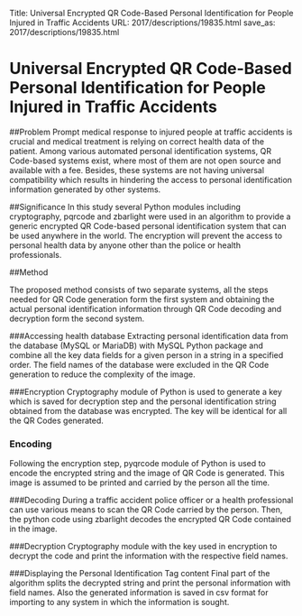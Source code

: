 Title: Universal Encrypted QR Code-Based Personal Identification for People Injured in Traffic Accidents
URL: 2017/descriptions/19835.html
save_as: 2017/descriptions/19835.html

# Universal Encrypted QR Code-Based Personal Identification for People Injured in Traffic Accidents

##Problem
Prompt medical response to injured people at traffic accidents is crucial and medical treatment is relying on correct health data of the patient. Among various automated personal identification systems, QR Code-based systems exist, where most of them are not open source and available with a fee.  Besides, these systems are not having universal compatibility which results in hindering the access to personal identification information generated by other systems.  

##Significance
In this study several Python modules including cryptography, pqrcode and  zbarlight were used in an algorithm to provide a generic encrypted QR Code-based personal identification system that can be used anywhere in the world.  The encryption will prevent the access to personal health data by anyone other than the police or health professionals.  

##Method

The proposed method consists of two separate systems, all the steps needed for QR Code generation form the first system and  obtaining the actual personal identification information through QR Code decoding and decryption form the second system.

###Accessing health database
Extracting personal identification data from the database (MySQL or MariaDB) with MySQL Python package and combine all the key data fields for a given person in a string in a specified order.  The field names of the database were excluded in the QR Code generation to reduce the complexity of the image.

###Encryption
Cryptography module of Python is used to generate a key which is saved for decryption step and the personal identification string obtained from the database was encrypted.  The key will be identical for all the QR Codes generated.

### Encoding
Following the encryption step, pyqrcode module of Python is used to encode the encrypted string and the image of QR Code is generated.  This image is assumed to be printed and carried by the person all the time.

###Decoding
During a traffic accident police officer or a health professional can use various means to scan the QR Code carried by the person.  Then, the python code using zbarlight decodes the encrypted QR Code contained in the image.

###Decryption
Cryptography module with the key used in encryption to decrypt the code and print the information with the respective field names.

###Displaying the Personal Identification Tag content
Final part of the algorithm splits the decrypted string and print the personal information with field names.  Also the generated information is saved in  csv format for importing to any system in which the information is sought.  

